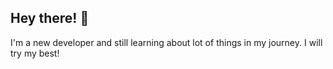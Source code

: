 ## Hey there! 👋

I'm a new developer and still learning about lot of things in my journey. I will try my best!


